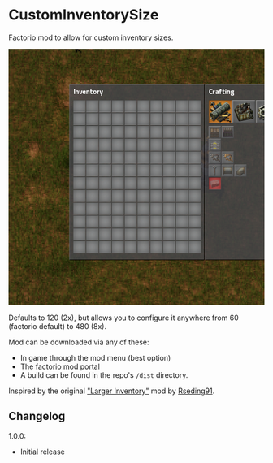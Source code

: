 # CustomInventorySize
Factorio mod to allow for custom inventory sizes.

![Image of inventory size mod settings pane](icon.PNG)

Defaults to 120 (2x), but allows you to configure it anywhere from 60 (factorio default) to 480 (8x).

Mod can be downloaded via any of these:
- In game through the mod menu (best option)
- The [factorio mod portal](https://mods.factorio.com/mods/Othyn/Custom%20Inventory%20Size)
- A build can be found in the repo's `/dist` directory.

Inspired by the original ["Larger Inventory"](https://github.com/Rseding91/Larger-Inventory) mod by [Rseding91](https://github.com/Rseding91).

## Changelog
1.0.0:
- Initial release
